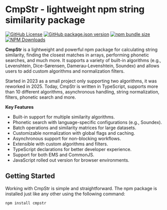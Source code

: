 # CmpStr - lightweight npm string similarity package

[![GitHub License](https://img.shields.io/github/license/komed3/cmpstr?style=for-the-badge&logo=github&logoColor=fff)](LICENSE)
[![GitHub package.json version](https://img.shields.io/github/package-json/v/komed3/cmpstr?style=for-the-badge&logo=npm&logoColor=fff)](https://npmjs.com/package/cmpstr)
[![npm bundle size](https://img.shields.io/bundlephobia/min/cmpstr?style=for-the-badge&logo=gitlfs&logoColor=fff)](https://bundlephobia.com/package/cmpstr)
[![NPM Downloads](https://img.shields.io/npm/dy/cmpstr?style=for-the-badge&logo=transmission&logoColor=fff)](https://npmpackage.info/package/cmpstr?t=downloads)


**CmpStr** is a lightweight and powerful npm package for calculating string similarity, finding the closest matches in arrays, performing phonetic searches, and much more. It supports a variety of built-in algorithms (e.g., Levenshtein, Dice-Sørensen, Damerau-Levenshtein, Soundex) and allows users to add custom algorithms and normalization filters.

Started in 2023 as a small project only supporting two algorithms, it was reworked in 2025. Today, CmpStr is written in TypeScript, supports more than 10 different algorithms, asynchronous handling, string normalization, filters, phonetic search and more.

**Key Features**

- Built-in support for multiple similarity algorithms.
- Phonetic search with language-specific configurations (e.g., Soundex).
- Batch operations and similarity matrices for large datasets.
- Customizable normalization with global flags and caching.
- Asynchronous support for non-blocking workflows.
- Extensible with custom algorithms and filters.
- TypeScript declarations for better developer experience.
- Support for both EMS and CommonJS.
- JavaScript rolled out version for browser environments.

## Getting Started

Working with CmpStr is simple and straightforward. The npm package is installed just like any other using the following command:

```sh
npm install cmpstr
```
